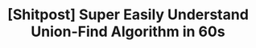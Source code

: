 ---
title: "[Shitpost] Super Easily Understand Union-Find Algorithm in 60s"
outurl: https://www.bilibili.com/video/BV1Wv4y1f7n1"
---